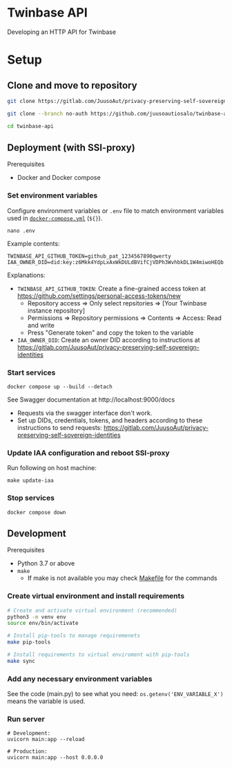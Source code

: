 # Twinbase API

Developing an HTTP API for Twinbase

# Setup

## Clone and move to repository
```sh
git clone https://gitlab.com/JuusoAut/privacy-preserving-self-sovereign-identities.git

git clone --branch no-auth https://github.com/juusoautiosalo/twinbase-api.git

cd twinbase-api
```

## Deployment (with SSI-proxy)

Prerequisites
- Docker and Docker compose

### Set environment variables
Configure environment variables or `.env` file to match environment variables used in [`docker-compose.yml`](docker-compose.yml) (`${}`).
```
nano .env
```
Example contents:
```
TWINBASE_API_GITHUB_TOKEN=github_pat_1234567890qwerty
IAA_OWNER_DID=did:key:z6Mkk4YdpLxAxWkDULdBVifCjVDPh3WvhbkDL1W4miwoHEQb
```
Explanations:
- `TWINBASE_API_GITHUB_TOKEN`: Create a fine-grained access token at https://github.com/settings/personal-access-tokens/new
  - Repository access => Only select repsitories => [Your Twinbase instance repository]
  - Permissions => Repository permissions => Contents => Access: Read and write
  - Press "Generate token" and copy the token to the variable
- `IAA_OWNER_DID`: Create an owner DID according to instructions at https://gitlab.com/JuusoAut/privacy-preserving-self-sovereign-identities

### Start services
```
docker compose up --build --detach
```
See Swagger documentation at http://localhost:9000/docs
- Requests via the swagger interface don't work.
- Set up DIDs, credentials, tokens, and headers according to these instructions to send requests:
  https://gitlab.com/JuusoAut/privacy-preserving-self-sovereign-identities

### Update IAA configuration and reboot SSI-proxy
Run following on host machine:
```
make update-iaa
```

### Stop services
```
docker compose down
```

## Development

Prerequisites
- Python 3.7 or above
- `make`
  - If make is not available you may check [Makefile](Makefile) for the commands

### Create virtual environment and install requirements

```sh
# Create and activate virtual environment (recommended)
python3 -m venv env
source env/bin/activate

# Install pip-tools to manage requiremenets
make pip-tools

# Install requirements to virtual enviroment with pip-tools
make sync
```

### Add any necessary environment variables

See the code (main.py) to see what you need: `os.getenv('ENV_VARIABLE_X')` means the variable is used.


### Run server
```
# Development:
uvicorn main:app --reload

# Production:
uvicorn main:app --host 0.0.0.0
```




